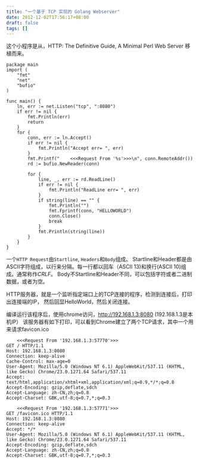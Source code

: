 ```yaml
---
title: "一个基于 TCP 实现的 Golang Webserver"
date: 2012-12-02T17:56:17+08:00
draft: false
tags: []
---
```


这个小程序是从，HTTP: The Definitive Guide,  A Minimal Perl Web Server
移植而来。
``` golang
package main
import (
	"fmt"
	"net"
	"bufio"
)

func main() {
	ln, err := net.Listen("tcp", ":8080")
	if err != nil {
		fmt.Println(err)
		return 
	}
	for {
		conn, err := ln.Accept()
		if err != nil {
			fmt.Println("Accept err= ", err)
		}
		fmt.Printf("    <<<Request From '%s'>>>\n", conn.RemoteAddr())
		rd := bufio.NewReader(conn)
		
		for {
			line, _, err := rd.ReadLine()
			if err != nil {
				fmt.Println("ReadLine err= ", err)
			}
			if string(line) == "" {
				fmt.Println("")
				fmt.Fprintf(conn, "HELLOWORLD")
				conn.Close()
				break
			}
			fmt.Println(string(line))
		}
	}
}
```
一个`HTTP Request`由`Startline`, `Headers`和`Body`组成。
Startline和Header都是由ASCII字符组成，以行来分隔。每一行都以回车（ASCII 13)和换行(ASCII 10)组成。通常称作*CRLF*。
Body不Startline和Header不同，可以包括字符或者二进制数据，或者为空。

HTTP服务器，就是一个监听指定端口上的TCP连接的程序，检测到连接后，打印出连接端的IP，
然后回显HelloWorld，然后关闭连接。

编译运行该程序后，使用chrome访问，http://192.168.1.3:8080 (192.168.1.3是本机IP）
该服务器有如下打印，可以看到Chrome建立了两个TCP请求，其中一个用来请求favicon.ico
```
    <<<Request From '192.168.1.3:57770'>>>
GET / HTTP/1.1
Host: 192.168.1.3:8080
Connection: keep-alive
Cache-Control: max-age=0
User-Agent: Mozilla/5.0 (Windows NT 6.1) AppleWebKit/537.11 (KHTML, like Gecko) Chrome/23.0.1271.64 Safari/537.11
Accept: text/html,application/xhtml+xml,application/xml;q=0.9,*/*;q=0.8
Accept-Encoding: gzip,deflate,sdch
Accept-Language: zh-CN,zh;q=0.8
Accept-Charset: GBK,utf-8;q=0.7,*;q=0.3
```

```
    <<<Request From '192.168.1.3:57771'>>>
GET /favicon.ico HTTP/1.1
Host: 192.168.1.3:8080
Connection: keep-alive
Accept: */*
User-Agent: Mozilla/5.0 (Windows NT 6.1) AppleWebKit/537.11 (KHTML, like Gecko) Chrome/23.0.1271.64 Safari/537.11
Accept-Encoding: gzip,deflate,sdch
Accept-Language: zh-CN,zh;q=0.8
Accept-Charset: GBK,utf-8;q=0.7,*;q=0.3

```

